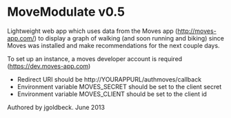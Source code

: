 MoveModulate v0.5
===================

Lightweight web app which uses data from the Moves app (http://moves-app.com/) to display a graph of walking (and soon running and biking) since Moves was installed and make recommendations for the next couple days.

To set up an instance, a moves developer account is required (https://dev.moves-app.com)
* Redirect URI should be http://YOURAPPURL/authmoves/callback
* Environment variable MOVES_SECRET should be set to the client secret
* Environment variable MOVES_CLIENT should be set to the client id

Authored by jgoldbeck. June 2013
